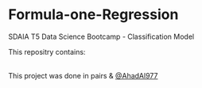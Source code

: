 # Formula-one-Regression

SDAIA T5 Data Science Bootcamp - Classification Model <br>

This repositry contains:


<br/> This project was done in pairs & [@AhadAl977](https://github.com/AhadAl977)
